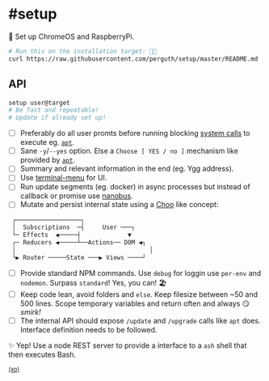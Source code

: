 # \#setup

📜 Set up ChromeOS and RaspberryPi.

```sh
# Run this on the installation target: 👩‍💻
curl https://raw.githubusercontent.com/perguth/setup/master/README.md | sudo sh
```

## API

```sh
setup user@target
# Be fast and repeatable!
# Update if already set up!
```

- [ ] Preferably do all user promts before running blocking [system calls](https://www.google.com/search?q=node+exec+or+spawn&rlz=1CAVNXA_enDE874&oq=node+exec+or+spawn&aqs=chrome..69i57j0l5.4637j0j7&sourceid=chrome&ie=UTF-8) to execute eg. [`apt`](http://manpages.ubuntu.com/manpages/xenial/man8/apt.8.html).
- [ ] Sane `-y`/`--yes` option. Else a `Choose [ YES / no ]` mechanism like provided by [`apt`](http://manpages.ubuntu.com/manpages/xenial/man8/apt.8.html).
- [ ] Summary and relevant information in the end (eg. Ygg address).
- [ ] Use [terminal-menu](https://github.com/substack/terminal-menu) for UI.
- [ ] Run update segments (eg. docker) in async processes but instead of callback or promise use [nanobus](https://github.com/choojs/nanobus).
- [ ] Mutate and persist internal state using a [Choo](https://github.com/choojs/choo/blob/v4.0.0-6/README.md#concepts) like concept:

```sh
 ┌──────────────────┐
 │  Subscriptions  ─┤     User ───┐
 └─ Effects  ◀─────┤             ▼
 ┌─ Reducers ◀─────┴──Actions── DOM ◀┐
 │                                     │
 └▶ Router ─────State ───▶ Views ────┘
 ```
 
 - [ ] Provide standard NPM commands. Use `debug` for loggin use `per-env` and `nodemon`. Surpass `standard`! Yes, you can! 🏖️
 - [ ] Keep code lean, avoid folders and `else`. Keep filesize between ~50 and 500 lines. Scope temporary variables and return often and always 😏 *smirk!*
 - [ ] The internal API should expose `/update` and `/upgrade` calls like `apt` does. Interface definition needs to be followed.

✨ Yep! Use a node REST server to provide a interface to a `ash` shell that then executes Bash.

<sup>[(xo)](https://github.com/perguth/ethical-design-manifesto)</sup>
